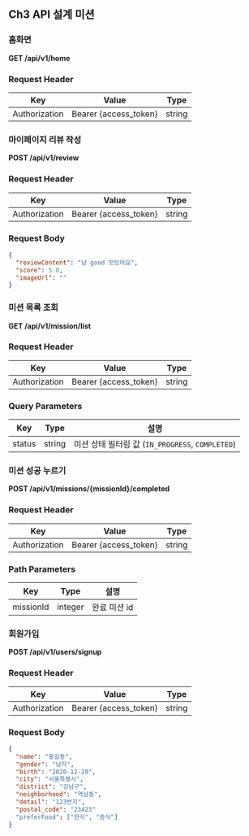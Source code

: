 ## Ch3 API 설계 미션
### 홈화면

**GET /api/v1/home**

### **Request Header**

| Key | Value | Type |
| --- | --- | --- |
| Authorization | Bearer {access_token} | string |

### 마이페이지 리뷰 작성

**POST /api/v1/review**

### **Request Header**

| Key | Value | Type |
| --- | --- | --- |
| Authorization | Bearer {access_token} | string |

### Request Body

```json
{
  "reviewContent": "냠 good 맛있어요",
  "score": 5.0,
  "imageUrl": ""
}
```

### 미션 목록 조회

**GET /api/v1/mission/list**

### **Request Header**

| Key | Value | Type |
| --- | --- | --- |
| Authorization | Bearer {access_token} | string |

### Query Parameters

| Key | Type | 설명 |
| --- | --- | --- |
| status | string | 미션 상태 필터링 값 (`IN_PROGRESS`, `COMPLETED`) |

### 미션 성공 누르기

**POST /api/v1/missions/{missionId}/completed**

### Request Header

| Key | Value | Type |
| --- | --- | --- |
| Authorization | Bearer {access_token} | string |

### Path Parameters

| Key | Type | 설명 |
| --- | --- | --- |
| missionId | integer | 완료 미션 id |

### 회원가입

**POST /api/v1/users/signup**

### Request Header

| Key | Value | Type |
| --- | --- | --- |
| Authorization | Bearer {access_token} | string |

### Request Body

```json
{
  "name": "홍길동",
  "gender": "남자",
  "birth": "2020-12-20",
  "city": "서울특별시",
  "district": "강남구",
  "neighborhood": "역삼동",
  "detail": "123번지",
  "postal_code": "23423"
  "preferFood": ["한식", "중식"]
}
```